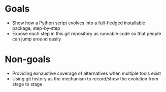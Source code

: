 # Goals

* Show how a Python script evolves into a full-fledged installable package, step-by-step
* Expose each step in this git repository as runnable code so that people can jump around easily

# Non-goals

* Providing exhaustive coverage of alternatives when multiple tools exist
* Using git history as the mechanism to record/show the evolution from stage to stage
